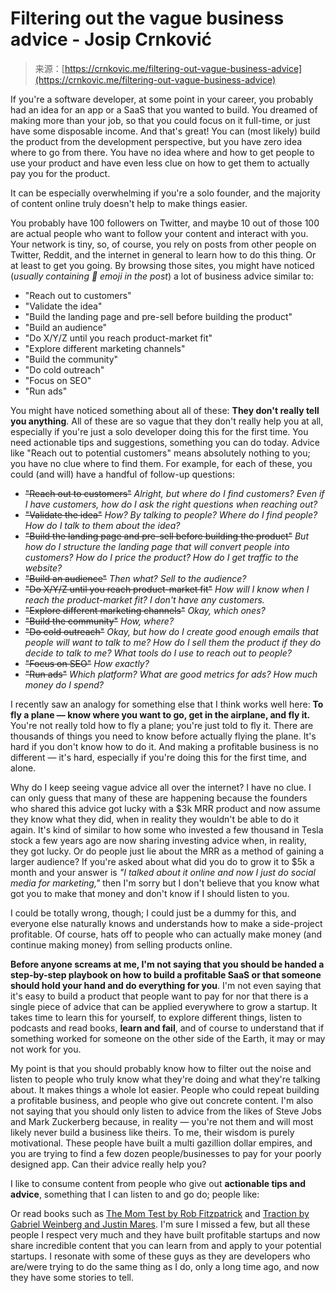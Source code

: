<!--yml
category: 未分类
date: 2024-05-27 14:48:56
-->

# Filtering out the vague business advice - Josip Crnković

> 来源：[https://crnkovic.me/filtering-out-vague-business-advice](https://crnkovic.me/filtering-out-vague-business-advice)

If you're a software developer, at some point in your career, you probably had an idea for an app or a SaaS that you wanted to build. You dreamed of making more than your job, so that you could focus on it full-time, or just have some disposable income. And that's great! You can (most likely) build the product from the development perspective, but you have zero idea where to go from there. You have no idea where and how to get people to use your product and have even less clue on how to get them to actually pay you for the product.

It can be especially overwhelming if you're a solo founder, and the majority of content online truly doesn't help to make things easier.

You probably have 100 followers on Twitter, and maybe 10 out of those 100 are actual people who want to follow your content and interact with you. Your network is tiny, so, of course, you rely on posts from other people on Twitter, Reddit, and the internet in general to learn how to do this thing. Or at least to get you going. By browsing those sites, you might have noticed (*usually containing 🧵 emoji in the post*) a lot of business advice similar to:

*   "Reach out to customers"
*   "Validate the idea"
*   "Build the landing page and pre-sell before building the product"
*   "Build an audience"
*   "Do X/Y/Z until you reach product-market fit"
*   "Explore different marketing channels"
*   "Build the community"
*   "Do cold outreach"
*   "Focus on SEO"
*   "Run ads"

You might have noticed something about all of these: **They don't really tell you anything**. All of these are so vague that they don't really help you at all, especially if you're just a solo developer doing this for the first time. You need actionable tips and suggestions, something you can do today. Advice like "Reach out to potential customers" means absolutely nothing to you; you have no clue where to find them. For example, for each of these, you could (and will) have a handful of follow-up questions:

*   ~~"Reach out to customers"~~ *Alright, but where do I find customers? Even if I have customers, how do I ask the right questions when reaching out?*
*   ~~"Validate the idea"~~ *How? By talking to people? Where do I find people? How do I talk to them about the idea?*
*   ~~"Build the landing page and pre-sell before building the product"~~ *But how do I structure the landing page that will convert people into customers? How do I price the product? How do I get traffic to the website?*
*   ~~"Build an audience"~~ *Then what? Sell to the audience?*
*   ~~"Do X/Y/Z until you reach product-market fit"~~ *How will I know when I reach the product-market fit? I don't have any customers.*
*   ~~"Explore different marketing channels"~~ *Okay, which ones?*
*   ~~"Build the community"~~ *How, where?*
*   ~~"Do cold outreach"~~ *Okay, but how do I create good enough emails that people will want to talk to me? How do I sell them the product if they do decide to talk to me? What tools do I use to reach out to people?*
*   ~~"Focus on SEO"~~ *How exactly?*
*   ~~"Run ads"~~ *Which platform? What are good metrics for ads? How much money do I spend?*

I recently saw an analogy for something else that I think works well here: **To fly a plane — know where you want to go, get in the airplane, and fly it.** You're not really told how to fly a plane; you're just told to fly it. There are thousands of things you need to know before actually flying the plane. It's hard if you don't know how to do it. And making a profitable business is no different — it's hard, especially if you're doing this for the first time, and alone.

Why do I keep seeing vague advice all over the internet? I have no clue. I can only guess that many of these are happening because the founders who shared this advice got lucky with a $3k MRR product and now assume they know what they did, when in reality they wouldn't be able to do it again. It's kind of similar to how some who invested a few thousand in Tesla stock a few years ago are now sharing investing advice when, in reality, they got lucky. Or do people just lie about the MRR as a method of gaining a larger audience? If you're asked about what did you do to grow it to $5k a month and your answer is *"I talked about it online and now I just do social media for marketing,"* then I'm sorry but I don't believe that you know what got you to make that money and don't know if I should listen to you.

I could be totally wrong, though; I could just be a dummy for this, and everyone else naturally knows and understands how to make a side-project profitable. Of course, hats off to people who can actually make money (and continue making money) from selling products online.

**Before anyone screams at me, I'm not saying that you should be handed a step-by-step playbook on how to build a profitable SaaS or that someone should hold your hand and do everything for you**. I'm not even saying that it's easy to build a product that people want to pay for nor that there is a single piece of advice that can be applied everywhere to grow a startup. It takes time to learn this for yourself, to explore different things, listen to podcasts and read books, **learn and fail**, and of course to understand that if something worked for someone on the other side of the Earth, it may or may not work for you.

My point is that you should probably know how to filter out the noise and listen to people who truly know what they're doing and what they're talking about. It makes things a whole lot easier. People who could repeat building a profitable business, and people who give out concrete content. I'm also not saying that you should only listen to advice from the likes of Steve Jobs and Mark Zuckerberg because, in reality — you're not them and will most likely never build a business like theirs. To me, their wisdom is purely motivational. These people have built a multi gazillion dollar empires, and you are trying to find a few dozen people/businesses to pay for your poorly designed app. Can their advice really help you?

I like to consume content from people who give out **actionable tips and advice**, something that I can listen to and go do; people like:

Or read books such as [The Mom Test by Rob Fitzpatrick](https://www.amazon.com/Mom-Test-customers-business-everyone/dp/1492180742) and [Traction by Gabriel Weinberg and Justin Mares](https://www.amazon.com/Traction-Startup-Achieve-Explosive-Customer/dp/1591848369). I'm sure I missed a few, but all these people I respect very much and they have built profitable startups and now share incredible content that you can learn from and apply to your potential startups. I resonate with some of these guys as they are developers who are/were trying to do the same thing as I do, only a long time ago, and now they have some stories to tell.